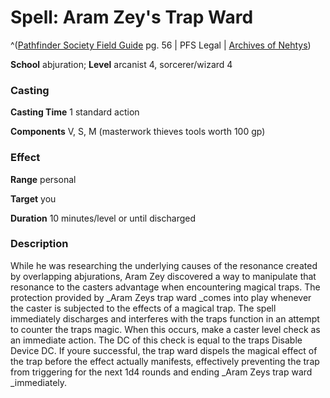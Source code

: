 # Spell: Aram Zey's Trap Ward

^([Pathfinder Society Field Guide][ss-aram-zey-s-trap-ward] pg. 56 | PFS Legal | [Archives of Nehtys][sn-aram-zey-s-trap-ward])

**School** abjuration; **Level** arcanist 4, sorcerer/wizard 4

### Casting

**Casting Time** 1 standard action  

**Components** V, S, M (masterwork thieves tools worth 100 gp)

### Effect

**Range** personal  

**Target** you  

**Duration** 10 minutes/level or until discharged

### Description

While he was researching the underlying causes of the resonance created by overlapping abjurations, Aram Zey discovered a way to manipulate that resonance to the casters advantage when encountering magical traps. The protection provided by _Aram Zeys trap ward _comes into play whenever the caster is subjected to the effects of a magical trap. The spell immediately discharges and interferes with the traps function in an attempt to counter the traps magic. When this occurs, make a caster level check as an immediate action. The DC of this check is equal to the traps Disable Device DC. If youre successful, the trap ward dispels the magical effect of the trap before the effect actually manifests, effectively preventing the trap from triggering for the next 1d4 rounds and ending _Aram Zeys trap ward _immediately.

[ss-aram-zey-s-trap-ward]: http://paizo.com/store/games/rolep
[sn-aram-zey-s-trap-ward]: http://www.archivesofnethys.com/SpellDisplay.aspx?ItemName=Aram%20Zey%27s%20Trap%20Ward